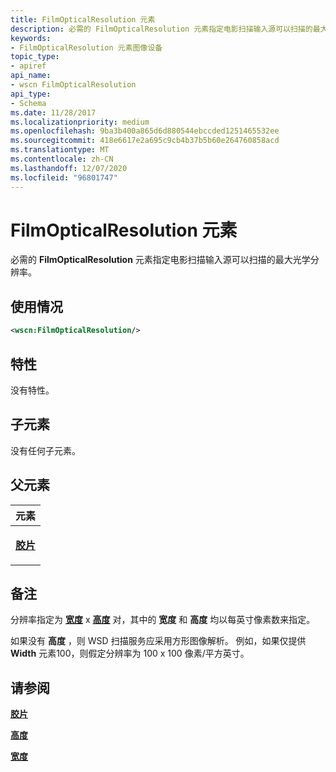 ```yaml
---
title: FilmOpticalResolution 元素
description: 必需的 FilmOpticalResolution 元素指定电影扫描输入源可以扫描的最大光学分辨率。
keywords:
- FilmOpticalResolution 元素图像设备
topic_type:
- apiref
api_name:
- wscn FilmOpticalResolution
api_type:
- Schema
ms.date: 11/28/2017
ms.localizationpriority: medium
ms.openlocfilehash: 9ba3b400a865d6d880544ebccded1251465532ee
ms.sourcegitcommit: 418e6617e2a695c9cb4b37b5b60e264760858acd
ms.translationtype: MT
ms.contentlocale: zh-CN
ms.lasthandoff: 12/07/2020
ms.locfileid: "96801747"
---
```

# <a name="filmopticalresolution-element"></a>FilmOpticalResolution 元素


必需的 **FilmOpticalResolution** 元素指定电影扫描输入源可以扫描的最大光学分辨率。

<a name="usage"></a>使用情况
-----

```xml
<wscn:FilmOpticalResolution/>
```

<a name="attributes"></a>特性
----------

没有特性。

## <a name="child-elements"></a>子元素


没有任何子元素。

## <a name="parent-elements"></a>父元素


<table>
<colgroup>
<col width="100%" />
</colgroup>
<thead>
<tr class="header">
<th>元素</th>
</tr>
</thead>
<tbody>
<tr class="odd">
<td><p><a href="film.md" data-raw-source="[&lt;strong&gt;Film&lt;/strong&gt;](film.md)"><strong>胶片</strong></a></p></td>
</tr>
</tbody>
</table>

<a name="remarks"></a>备注
-------

分辨率指定为 [**宽度**](width.md) x [**高度**](height.md) 对，其中的 **宽度** 和 **高度** 均以每英寸像素数来指定。

如果没有 **高度** ，则 WSD 扫描服务应采用方形图像解析。 例如，如果仅提供 **Width** 元素100，则假定分辨率为 100 x 100 像素/平方英寸。

## <a name="see-also"></a>请参阅


[**胶片**](film.md)

[**高度**](height.md)

[**宽度**](width.md)

 

 







